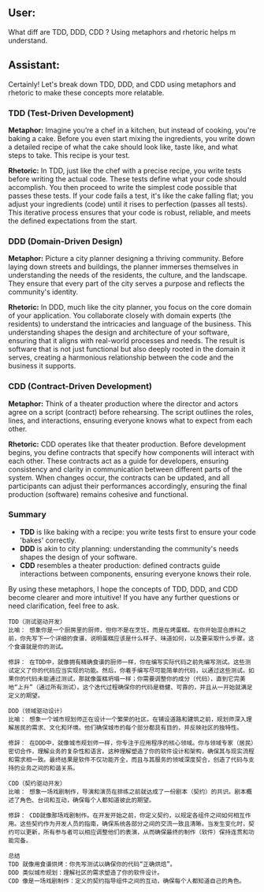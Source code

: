 ## User:

What diff are TDD, DDD, CDD ? Using metaphors and rhetoric helps m understand.

## Assistant:

Certainly! Let's break down TDD, DDD, and CDD using metaphors and rhetoric to make these concepts more relatable.

### TDD (Test-Driven Development)
**Metaphor:** Imagine you’re a chef in a kitchen, but instead of cooking, you're baking a cake. Before you even start mixing the ingredients, you write down a detailed recipe of what the cake should look like, taste like, and what steps to take. This recipe is your test.

**Rhetoric:** In TDD, just like the chef with a precise recipe, you write tests before writing the actual code. These tests define what your code should accomplish. You then proceed to write the simplest code possible that passes these tests. If your code fails a test, it's like the cake falling flat; you adjust your ingredients (code) until it rises to perfection (passes all tests). This iterative process ensures that your code is robust, reliable, and meets the defined expectations from the start.

### DDD (Domain-Driven Design)
**Metaphor:** Picture a city planner designing a thriving community. Before laying down streets and buildings, the planner immerses themselves in understanding the needs of the residents, the culture, and the landscape. They ensure that every part of the city serves a purpose and reflects the community's identity.

**Rhetoric:** In DDD, much like the city planner, you focus on the core domain of your application. You collaborate closely with domain experts (the residents) to understand the intricacies and language of the business. This understanding shapes the design and architecture of your software, ensuring that it aligns with real-world processes and needs. The result is software that is not just functional but also deeply rooted in the domain it serves, creating a harmonious relationship between the code and the business it supports.

### CDD (Contract-Driven Development)
**Metaphor:** Think of a theater production where the director and actors agree on a script (contract) before rehearsing. The script outlines the roles, lines, and interactions, ensuring everyone knows what to expect from each other.

**Rhetoric:** CDD operates like that theater production. Before development begins, you define contracts that specify how components will interact with each other. These contracts act as a guide for developers, ensuring consistency and clarity in communication between different parts of the system. When changes occur, the contracts can be updated, and all participants can adjust their performances accordingly, ensuring the final production (software) remains cohesive and functional.

### Summary
- **TDD** is like baking with a recipe: you write tests first to ensure your code 'bakes' correctly.
- **DDD** is akin to city planning: understanding the community's needs shapes the design of your software.
- **CDD** resembles a theater production: defined contracts guide interactions between components, ensuring everyone knows their role.

By using these metaphors, I hope the concepts of TDD, DDD, and CDD become clearer and more intuitive! If you have any further questions or need clarification, feel free to ask.

```
TDD（测试驱动开发）
比喻： 想象你是一个厨房里的厨师，但你不是在烹饪，而是在烤蛋糕。在你开始混合原料之前，你先写下一个详细的食谱，说明蛋糕应该是什么样子、味道如何，以及要采取什么步骤。这个食谱就是你的测试。

修辞： 在TDD中，就像拥有精确食谱的厨师一样，你在编写实际代码之前先编写测试。这些测试定义了你的代码应当实现的功能。然后，你着手编写尽可能简单的代码，以通过这些测试。如果你的代码未能通过测试，那就像蛋糕坍塌一样；你需要调整你的成分（代码），直到它完美地“上升”（通过所有测试）。这个迭代过程确保你的代码是稳健、可靠的，并且从一开始就满足定义的期望。

DDD（领域驱动设计）
比喻： 想象一个城市规划师正在设计一个繁荣的社区。在铺设道路和建筑之前，规划师深入理解居民的需求、文化和环境。他们确保城市的每个部分都具有目的，并反映社区的独特性。

修辞： 在DDD中，就像城市规划师一样，你专注于应用程序的核心领域。你与领域专家（居民）密切合作，理解业务的复杂性和语言。这种理解塑造了你的软件设计和架构，确保其与现实流程和需求相一致。最终结果是软件不仅功能齐全，而且与其服务的领域深度契合，创造了代码与支持的业务之间的和谐关系。

CDD（契约驱动开发）
比喻： 想象一场戏剧制作，导演和演员在排练之前就达成了一份剧本（契约）的共识。剧本概述了角色、台词和互动，确保每个人都知道彼此的期望。

修辞： CDD就像那场戏剧制作。在开发开始之前，你定义契约，以规定各组件之间如何相互作用。这些契约作为开发人员的指南，确保系统各部分之间的交流一致且清晰。当发生变化时，契约可以更新，所有参与者可以相应调整他们的表演，从而确保最终的制作（软件）保持连贯和功能完备。

总结
TDD 就像用食谱烘烤：你先写测试以确保你的代码“正确烘焙”。
DDD 类似城市规划：理解社区的需求塑造了你的软件设计。
CDD 像是一场戏剧制作：定义的契约指导组件之间的互动，确保每个人都知道自己的角色。
```